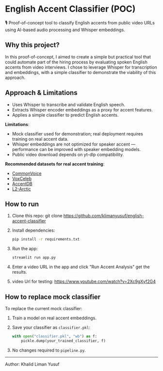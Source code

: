 # English Accent Classifier (POC)

🎙️ Proof-of-concept tool to classify English accents from public video URLs using AI-based audio processing and Whisper embeddings.

## Why this project?

In this proof-of-concept, I aimed to create a simple but practical tool that could automate part of the hiring process by evaluating spoken English accents from video interviews. I chose to leverage Whisper for transcription and embeddings, with a simple classifier to demonstrate the viability of this approach.

## Approach & Limitations

- Uses Whisper to transcribe and validate English speech.
- Extracts Whisper encoder embeddings as a proxy for accent features.
- Applies a simple classifier to predict English accents.

**Limitations**:

- Mock classifier used for demonstration; real deployment requires training on real accent data.
- Whisper embeddings are not optimized for speaker accent — performance can be improved with speaker embedding models.
- Public video download depends on yt-dlp compatibility.

**Recommended datasets for real accent training**:

- [CommonVoice](https://commonvoice.mozilla.org/en/datasets)
- [VoxCeleb](http://www.robots.ox.ac.uk/~vgg/data/voxceleb/)
- [AccentDB](https://github.com/ksingh7/AccentDB)
- [L2-Arctic](https://psi.engr.tamu.edu/l2-arctic-corpus/)

## How to run

1. Clone this repo: git clone https://github.com/klimanyusuf/english-accent-classifier
3. Install dependencies:

    ```bash
    pip install -r requirements.txt
    ```

4. Run the app:

    ```bash
    streamlit run app.py
    ```

5. Enter a video URL in the app and click "Run Accent Analysis" get the results.
6. video Url for testing: https://www.youtube.com/watch?v=2Xc9gXyf2G4

## How to replace mock classifier

To replace the current mock classifier:

1. Train a model on real accent embeddings.
2. Save your classifier as `classifier.pkl`:

    ```python
    with open("classifier.pkl", "wb") as f:
        pickle.dump(your_trained_classifier, f)
    ```

3. No changes required to `pipeline.py`.

---

Author: Khalid Liman Yusuf


